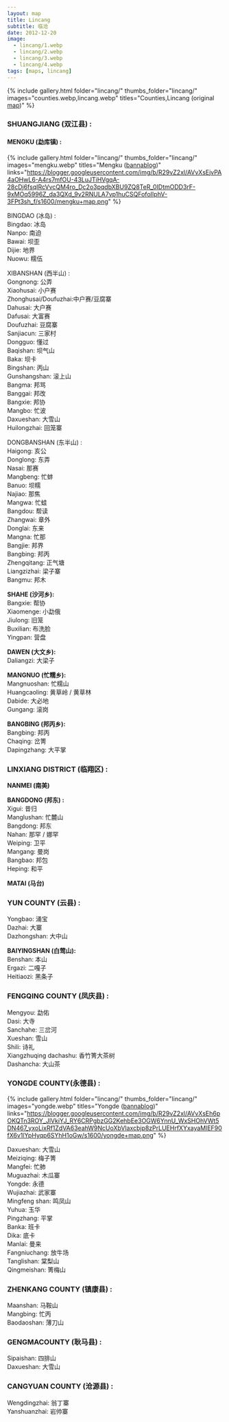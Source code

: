 ```yaml
---
layout: map
title: Lincang
subtitle: 临沧
date: 2012-12-20
image:
  - lincang/1.webp
  - lincang/2.webp
  - lincang/3.webp
  - lincang/4.webp
tags: [maps, lincang]
---
```


<!-- GALLERY -->
{% include gallery.html 
folder="lincang/" 
thumbs_folder="lincang/" 
images="counties.webp,lincang.webp" 
titles="Counties,Lincang (original <a href='http://www.puercn.com/puerchazs/peczs/23826.html'>map</a>)"
%}

<h3 class="red">SHUANGJIANG (双江县) :</h3>

<h4>MENGKU (勐库镇) :</h4>

<!-- MENGKU MAP -->
{% include gallery.html 
folder="lincang/" 
thumbs_folder="lincang/" 
images="mengku.webp" 
titles="Mengku (<a href='https://bannablogtea.blogspot.com/2012/04/mengku-tea-map.html'>bannablog</a>)"
links="https://blogger.googleusercontent.com/img/b/R29vZ2xl/AVvXsEjvPA4aOHwL6-A4rs7mfOU-43LuJTiHVgqA-28cDj6fsqIRcVvcQM4ro_Dc2o3pqdbXBU9ZQ8TeR_0IDtmODD3rF-9xMOq5996Z_da3QXd_9v2RNULA7vp1huCSQFofoIIphV-3FPt3sh_f/s1600/mengku+map.png"
%}

BINGDAO (冰岛) :\
Bingdao: 冰岛\
Nanpo: 南迫\
Bawai: 坝歪\
Dijie: 地界\
Nuowu: 糯伍

XIBANSHAN (西半山) :\
Gongnong: 公弄\
Xiaohusai: 小户赛\
Zhonghusai/Doufuzhai:中户赛/豆腐寨\
Dahusai: 大户赛\
Dafusai: 大富赛\
Doufuzhai: 豆腐寨\
Sanjiacun: 三家村\
Dongguo: 懂过\
Baqishan: 坝气山\
Baka: 坝卡\
Bingshan: 丙山\
Gunshangshan: 滚上山\
Bangma: 邦骂\
Banggai: 邦改\
Bangxie: 邦协\
Mangbo: 忙波\
Daxueshan: 大雪山\
Huilongzhai: 回笼寨

DONGBANSHAN (东半山) :\
Haigong: 亥公\
Donglong: 东弄\
Nasai: 那赛\
Mangbeng: 忙蚌\
Banuo: 坝糯\
Najiao: 那焦\
Mangwa: 忙蛙\
Bangdou: 帮读\
Zhangwai: 章外\
Donglai: 东来\
Mangna: 忙那\
Bangjie: 邦界\
Bangbing: 邦丙\
Zhengqitang: 正气塘\
Liangzizhai: 梁子寨\
Bangmu: 邦木

<b>SHAHE (沙河乡):</b>\
Bangxie: 帮协\
Xiaomenge: 小勐俄\
Jiulong: 旧笼\
Buxilian: 布洗脸\
Yingpan: 营盘

<b>DAWEN (大文乡):</b>\
Daliangzi: 大梁子

<b>MANGNUO (忙糯乡):</b>\
Mangnuoshan: 忙糯山\
Huangcaoling: 黄草岭 / 黄草林\
Dabide: 大必地\
Gungang: 滚岗

<b>BANGBING (邦丙乡):</b>\
Bangbing: 邦丙\
Chaqing: 岔箐\
Dapingzhang: 大平掌

<h3 class="red">LINXIANG DISTRICT (临翔区) :</h3>

<b>NANMEI (南美)</b>

<b>BANGDONG (邦东) :</b>\
Xigui: 昔归\
Manglushan: 忙麓山\
Bangdong: 邦东\
Nahan: 那罕 / 娜罕\
Weiping: 卫平\
Mangang: 曼岗\
Bangbao: 邦包\
Heping: 和平

<b>MATAI (马台)</b>

<h3 class="red">YUN COUNTY (云县) :</h3>

Yongbao: 涌宝\
Dazhai: 大寨\
Dazhongshan: 大中山

<b>BAIYINGSHAN (白莺山):</b>\
Benshan: 本山\
Ergazi: 二嘎子\
Heitiaozi: 黑条子

<h3 class="red">FENGQING COUNTY (凤庆县) :</h3>

Mengyou: 勐佑\
Dasi: 大寺\
Sanchahe: 三岔河\
Xueshan: 雪山\
Shili: 诗礼\
Xiangzhuqing dachashu: 香竹箐大茶树\
Dashancha: 大山茶

<h3 class="red">YONGDE COUNTY(永德县) :</h3>

<!-- YONGDE MAP -->
{% include gallery.html 
folder="lincang/" 
thumbs_folder="lincang/" 
images="yongde.webp" 
titles="Yongde (<a href='https://bannablogtea.blogspot.com/2012/04/yongde-tea-map.html'>bannablog</a>)"
links="https://blogger.googleusercontent.com/img/b/R29vZ2xl/AVvXsEh6pOKQTn3ROY_JlVkiYJ_RY6CRPgbzGG2KehbEe3OGW6YnnU_WxSHOhVWt5DN467_yxoLixRf1ZdVA63eahW9NcUoXbVlaxcbjp8zPrLUEHrfXYxayaMlEF90fX6v1lYpHyqp6SYhH1oGw/s1600/yongde+map.png"
%}

Daxueshan: 大雪山\
Meiziqing: 梅子箐\
Mangfei: 忙肺\
Muguazhai: 木瓜寨\
Yongde: 永德\
Wujiazhai: 武家寨\
Mingfeng shan: 鸣凤山\
Yuhua: 玉华\
Pingzhang: 平掌\
Banka: 班卡\
Dika: 底卡\
Manlai: 曼来\
Fangniuchang: 放牛场\
Tanglishan: 棠梨山\
Qingmeishan: 箐梅山

<h3 class="red">ZHENKANG COUNTY (镇康县) :</h3>

Maanshan: 马鞍山\
Mangbing: 忙丙\
Baodaoshan: 薄刀山

<h3 class="red">GENGMACOUNTY (耿马县) :</h3>

Sipaishan: 四排山\
Daxueshan: 大雪山

<h3 class="red">CANGYUAN COUNTY (沧源县) :</h3>

Wengdingzhai: 翁丁寨\
Yanshuanzhai: 岩帅寨